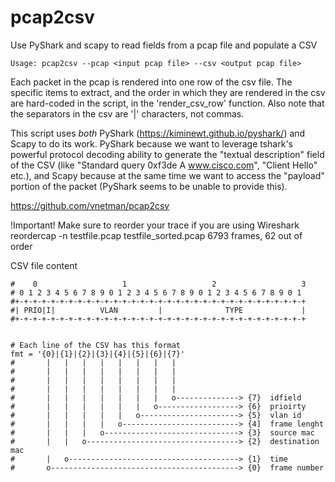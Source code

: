 # pcap2csv
Use PyShark and scapy to read fields from a pcap file and populate a CSV

    Usage: pcap2csv --pcap <input pcap file> --csv <output pcap file>

Each packet in the pcap is rendered into one row of the csv file.
The specific items to extract, and the order in which they are rendered
in the csv are hard-coded in the script, in the 'render_csv_row' function.
Also note that the separators in the csv are '|' characters, not commas.

This script uses *both* PyShark (https://kiminewt.github.io/pyshark/) and
Scapy to do its work. PyShark because we want to leverage tshark's powerful
protocol decoding ability to generate the "textual description" field of
the CSV (like "Standard query 0xf3de A www.cisco.com", "Client Hello" etc.), 
and Scapy because at the same time we want to access the "payload"
portion of the packet (PyShark seems to be unable to provide this).

https://github.com/vnetman/pcap2csv

!Important!
Make sure to reorder your trace if you are using Wireshark
reordercap -n testfile.pcap testfile_sorted.pcap 
6793 frames, 62 out of order

CSV file content

	#	 0                   1                   2                   3
	# 0 1 2 3 4 5 6 7 8 9 0 1 2 3 4 5 6 7 8 9 0 1 2 3 4 5 6 7 8 9 0 1
	#+-+-+-+-+-+-+-+-+-+-+-+-+-+-+-+-+-+-+-+-+-+-+-+-+-+-+-+-+-+-+-+-+
	#| PRIO|I|          VLAN         |              TYPE             |
	#+-+-+-+-+-+-+-+-+-+-+-+-+-+-+-+-+-+-+-+-+-+-+-+-+-+-+-+-+-+-+-+-+

       
	# Each line of the CSV has this format
	fmt = '{0}|{1}|{2}|{3}|{4}|{5}|{6}|{7}'
	#       |   |   |   |   |   |   |   |  
	#       |   |   |   |   |   |   |   |   
	#       |   |   |   |   |   |   |   |  
	#       |   |   |   |   |   |   |   |  
	#       |   |   |   |   |   |   |   o--------------> {7}  idfield 
	#       |   |   |   |   |   |   o------------------> {6}  prioirty
	#       |   |   |   |   |   o----------------------> {5}  vlan id
	#       |   |   |   |   o--------------------------> {4]  frame lenght
	#       |   |   |   o------------------------------> {3}  source mac
	#       |   |   o----------------------------------> {2}  destination mac
	#       |   o--------------------------------------> {1}  time
	#       o------------------------------------------> {0}  frame number






